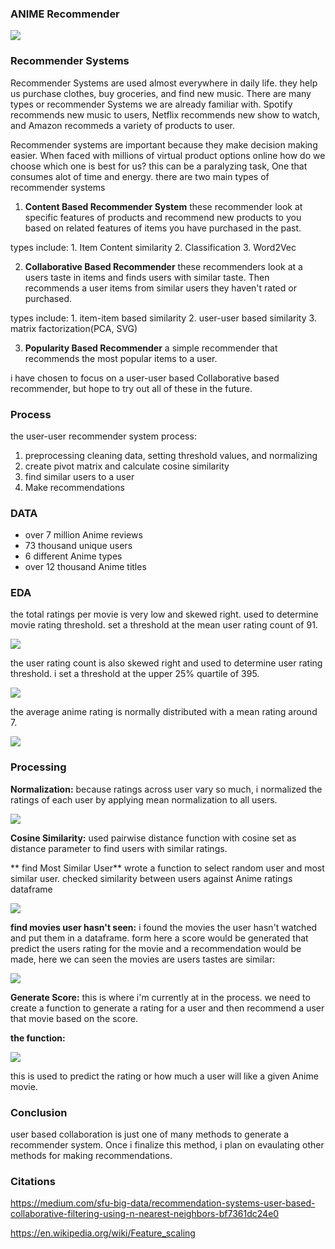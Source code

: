 ### ANIME Recommender
![](images/anime_collage.jpeg)


### Recommender Systems
Recommender Systems are used almost everywhere in daily life. they help us purchase clothes, buy groceries, and find new music. There are many types or recommender Systems we are already familiar with. Spotify recommends new music to users, Netflix recommends new show to watch, and Amazon recommeds a variety of products to user.

 Recommender systems are important because they make decision making easier. When faced with millions of virtual product options online how do we choose which one is best for us? this can be a paralyzing task, One that consumes alot of time and energy. there are two main types of recommender systems

  1. **Content Based Recommender System**
    these recommender look at specific features of products and recommend new products to you based on related features of items you have purchased in the past.

  types include:
    1. Item Content similarity
    2. Classification
    3. Word2Vec


  2. **Collaborative Based Recommender**
    these recommenders look at a users taste in items and finds users with similar taste. Then recommends a user  items from similar users they haven't rated or purchased.

  types include:
    1. item-item based similarity
    2. user-user based similarity
    3. matrix factorization(PCA, SVG)

  3. **Popularity Based Recommender**
    a simple recommender that recommends the most popular items to a user.

  i have chosen to focus on a user-user based Collaborative based recommender, but hope to try out all of these in the future.



### Process
the user-user recommender system process:

  1. preprocessing cleaning data, setting threshold values, and normalizing
  2. create pivot matrix and calculate cosine similarity
  3. find similar users to a user
  4. Make recommendations


### DATA
- over 7 million Anime reviews
- 73 thousand unique users
- 6 different Anime types
- over 12 thousand Anime titles


### EDA
the total ratings per movie is very low and skewed right. used to determine movie rating threshold. set a threshold at the mean user rating count of 91.

![](images/total_ratings.png)



the user rating count is also skewed right and used to determine user rating threshold. i set a threshold at the upper 25% quartile of 395.

![](images/user_rating_count.png)


the average anime rating is normally distributed with a mean rating around 7.

![](images/average_rating.png)



### Processing

**Normalization:**
because ratings across user vary so much, i normalized the ratings of each user by applying mean normalization to all users.

![](images/normalization.png)


**Cosine Similarity:**
used pairwise distance function with cosine set as distance parameter to find users with similar ratings.

** find Most Similar User**
wrote a function to select random user and most similar user. checked similarity between users against Anime ratings dataframe

![](images/function.png)


**find movies user hasn't seen:**
 i found the movies the user hasn't watched and put them in a dataframe. form here a score would be generated that predict the users rating for the movie and a recommendation would be made, here we can seen the movies are users tastes are similar:

 ![](images/similarity.png)



**Generate Score:**
this is where i'm currently at in the process. we need to create a function to generate a rating for a user and then recommend a user that movie based on the score.

**the function:**

![](images/score_function.png)

this is used to predict the rating or how much a user will like a given Anime movie.

### Conclusion

user based collaboration is just one of many methods to generate a recommender system. Once i finalize this method, i plan on evaulating other methods for making recommendations.


### Citations
https://medium.com/sfu-big-data/recommendation-systems-user-based-collaborative-filtering-using-n-nearest-neighbors-bf7361dc24e0

https://en.wikipedia.org/wiki/Feature_scaling
